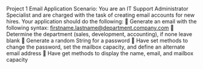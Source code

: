 Project 1
Email Application
Scenario: You are an IT Support Administrator Specialist and are
charged with the task of creating email accounts for new hires.
Your application should do the following:
 Generate an email with the following syntax: firstname.lastname@department.company.com
 Determine the department (sales, development, accounting), if none leave blank
 Generate a random String for a password
 Have set methods to change the password, set the mailbox capacity, and define an alternate
email address
 Have get methods to display the name, email, and mailbox capacity
